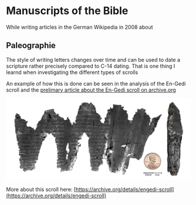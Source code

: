 # Manuscripts of the Bible

While writing articles in the German Wikipedia in 2008 about 

## Paleographie

The style of writing letters changes over time and can be used to date a scripture rather precisely compared to C-14 dating. That is one thing I learnd when investigating the different types of scrolls

An example of how this is done can be seen in the analysis of the En-Gedi scroll and the [prelimary article about the En-Gedi scroll on archive.org](https://f-origin.hypotheses.org/wp-content/blogs.dir/1052/files/2016/09/308.En-GediTextus-26..pdf)

![En Gedi scroll](EnGedi-Scroll.jpg)

More about this scroll here: [https://archive.org/details/engedi-scroll](https://archive.org/details/engedi-scroll)

